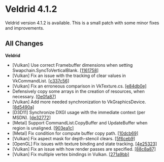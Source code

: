 # Veldrid 4.1.2

Veldrid version 4.1.2 is available. This is a small patch with some minor fixes and improvements.

## All Changes

**Veldrid**

* [Vulkan] Use correct Framebuffer dimensions when setting Swapchain.SyncToVerticalBlank. [[1161758]](https://github.com/mellinoe/veldrid/commit/116175824de7719af32b7d9d559d3a7a8e252228)
* [Vulkan] Fix an issue with the tracking of clear values in VkCommandList. [[c337c56]](https://github.com/mellinoe/veldrid/commit/c337c56139c6dcec830571c9aaa149aff427631f)
* [Vulkan] Fix an erroneous comparison in VkTexture.cs. [[e84db0e]](https://github.com/mellinoe/veldrid/commit/e84db0ece093710f51f2715ea32011578f009037)
* Defensively copy some arrays in the creation of resources, when necessary. [[0e0fa87]](https://github.com/mellinoe/veldrid/commit/0e0fa874f1604e320f9b5fdd460160bd29699780)
* [Vulkan] Add more needed synchronization to VkGraphicsDevice. [[8d5490a]](https://github.com/mellinoe/veldrid/commit/8d5490aec433cf4c3bada9debd68fa60e7d72b78)
* [D3D11] Synchronize DXGI usage with the immediate context (per MSDN). [[de32772]](https://github.com/mellinoe/veldrid/commit/de327720d604e861bec2b47108bb08673b785683)
* [Metal] Support CommandList.CopyBuffer and UpdateBuffer when region is unaligned. [[903ea1c]](https://github.com/mellinoe/veldrid/commit/903ea1c168ee8b4979b269924adadcb39e77e201)
* [Metal] Fix condition for compute buffer copy path. [[10dcb69]](https://github.com/mellinoe/veldrid/commit/10dcb698918d8832cbbb7708c45477e5af3232cc)
* [Vulkan] Fix aspect mask for depth-stencil clears. [[5f6ceb9]](https://github.com/mellinoe/veldrid/commit/5f6ceb942d2e46ea3be0fa9ac300a21eb78e7953)
* [OpenGL] Fix issues with texture binding and state tracking. [[4e25323]](https://github.com/mellinoe/veldrid/commit/4e25323875ec2b96070aad596c4d89601c8d9883)
* [Vulkan] Fix an issue with how render passes are specified. [[88c8a87]](https://github.com/mellinoe/veldrid/commit/88c8a8781709274e078d24fceba96e0f54f65fbe)
* [Vulkan] Fix multiple vertex bindings in Vulkan. [[271a9bb]](https://github.com/mellinoe/veldrid/commit/271a9bb0c6df1b23c380f2fa9a7b5a5a4cd942bf)
